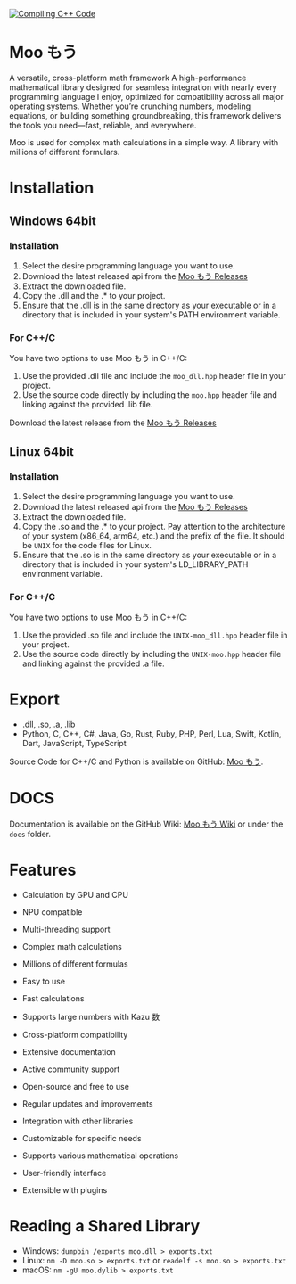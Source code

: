[![Compiling C++ Code](https://github.com/DevKiDCosmo/Moo/actions/workflows/compiling.yml/badge.svg)](https://github.com/DevKiDCosmo/Moo/actions/workflows/compiling.yml)

# Moo もう

A versatile, cross-platform math framework A high-performance mathematical library designed for seamless integration with nearly every programming language I enjoy, optimized for compatibility across all major operating systems. Whether you’re crunching numbers, modeling equations, or building something groundbreaking, this framework delivers the tools you need—fast, reliable, and everywhere.

Moo is used for complex math calculations in a simple way. A library with millions of different formulars.

# Installation

## Windows 64bit

### Installation

1. Select the desire programming language you want to use.
2. Download the latest released api from the [Moo もう Releases]()
3. Extract the downloaded file.
4. Copy the .dll and the .* to your project.
5. Ensure that the .dll is in the same directory as your executable or in a directory that is included in your system's
   PATH environment variable.

### For C++/C

You have two options to use Moo もう in C++/C:

1. Use the provided .dll file and include the `moo_dll.hpp` header file in your project.
2. Use the source code directly by including the `moo.hpp` header file and linking against the provided .lib file.

Download the latest release from the [Moo もう Releases](https://github.com/DevKiDCosmo/Moo/releases)

## Linux 64bit

### Installation

1. Select the desire programming language you want to use.
2. Download the latest released api from the [Moo もう Releases]()
3. Extract the downloaded file.
4. Copy the .so and the .* to your project. Pay attention to the architecture of your system (x86_64, arm64, etc.) and
   the prefix of the file. It should be `UNIX` for the code files for Linux.
5. Ensure that the .so is in the same directory as your executable or in a directory that is included in your system's
   LD_LIBRARY_PATH environment variable.

### For C++/C

You have two options to use Moo もう in C++/C:

1. Use the provided .so file and include the `UNIX-moo_dll.hpp` header file in your project.
2. Use the source code directly by including the `UNIX-moo.hpp` header file and linking against the provided .a file.

# Export

- .dll, .so, .a, .lib
- Python, C, C++, C#, Java, Go, Rust, Ruby, PHP, Perl, Lua, Swift, Kotlin, Dart, JavaScript, TypeScript

Source Code for C++/C and Python is available on GitHub: [Moo もう](https://github.com/DevKiDCosmo/Moo).

# DOCS

Documentation is available on the GitHub Wiki: [Moo もう Wiki](https://github.com/DevKiDCosmo/Moo/wiki) or under the `docs` folder.

# Features

- Calculation by GPU and CPU
- NPU compatible
- Multi-threading support


- Complex math calculations
- Millions of different formulas
- Easy to use
- Fast calculations
- Supports large numbers with Kazu 数
- Cross-platform compatibility
- Extensive documentation
- Active community support
- Open-source and free to use
- Regular updates and improvements
- Integration with other libraries
- Customizable for specific needs
- Supports various mathematical operations
- User-friendly interface
- Extensible with plugins



# Reading a Shared Library
- Windows: `dumpbin /exports moo.dll > exports.txt` 
- Linux: `nm -D moo.so > exports.txt` or `readelf -s moo.so > exports.txt`
- macOS: `nm -gU moo.dylib > exports.txt`
